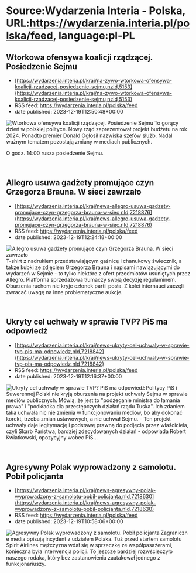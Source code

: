 # Source:Wydarzenia Interia - Polska, URL:https://wydarzenia.interia.pl/polska/feed, language:pl-PL

## Wtorkowa ofensywa koalicji rządzącej. Posiedzenie Sejmu
 - [https://wydarzenia.interia.pl/kraj/na-zywo-wtorkowa-ofensywa-koalicji-rzadzacej-posiedzenie-sejmu,nzId,5153](https://wydarzenia.interia.pl/kraj/na-zywo-wtorkowa-ofensywa-koalicji-rzadzacej-posiedzenie-sejmu,nzId,5153)
 - RSS feed: https://wydarzenia.interia.pl/polska/feed
 - date published: 2023-12-19T12:50:48+00:00

<p><a href="https://wydarzenia.interia.pl/kraj/na-zywo-wtorkowa-ofensywa-koalicji-rzadzacej-posiedzenie-sejmu,nzId,5153"><img align="left" alt="Wtorkowa ofensywa koalicji rządzącej. Posiedzenie Sejmu" src="https://i.iplsc.com/wtorkowa-ofensywa-koalicji-rzadzacej-posiedzenie-sejmu/000I99ZIPWHNVHQA-C321.jpg" /></a>To gorący dzień w polskiej polityce. Nowy rząd zaprezentował projekt budżetu na rok 2024. Ponadto premier Donald Ogłosił nazwiska szefów służb. Nadal ważnym tematem pozostają zmiany w mediach publicznych. 

O godz. 14:00 rusza posiedzenie Sejmu.</p><br clear="all" />

## Allegro usuwa gadżety promujące czyn Grzegorza Brauna. W sieci zawrzało
 - [https://wydarzenia.interia.pl/kraj/news-allegro-usuwa-gadzety-promujace-czyn-grzegorza-brauna-w-siec,nId,7218876](https://wydarzenia.interia.pl/kraj/news-allegro-usuwa-gadzety-promujace-czyn-grzegorza-brauna-w-siec,nId,7218876)
 - RSS feed: https://wydarzenia.interia.pl/polska/feed
 - date published: 2023-12-19T12:24:18+00:00

<p><a href="https://wydarzenia.interia.pl/kraj/news-allegro-usuwa-gadzety-promujace-czyn-grzegorza-brauna-w-siec,nId,7218876"><img align="left" alt="Allegro usuwa gadżety promujące czyn Grzegorza Brauna. W sieci zawrzało" src="https://i.iplsc.com/allegro-usuwa-gadzety-promujace-czyn-grzegorza-brauna-w-siec/000I98X08ME6OUBX-C321.jpg" /></a>T-shirt z nadrukiem przedstawiającym gaśnicę i chanukowy świecznik, a także kubki ze zdjęciem Grzegorza Brauna i napisami nawiązującymi do wydarzeń w Sejmie - to tylko niektóre z ofert przedmiotów usuniętych przez Allegro. Platforma sprzedażowa tłumaczy swoją decyzję regulaminem. Oburzenia ruchem nie kryje członek partii posła. Z kolei internauci zaczęli zwracać uwagę na inne problematyczne aukcje.</p><br clear="all" />

## Ukryty cel uchwały w sprawie TVP? PiS ma odpowiedź
 - [https://wydarzenia.interia.pl/kraj/news-ukryty-cel-uchwaly-w-sprawie-tvp-pis-ma-odpowiedz,nId,7218842](https://wydarzenia.interia.pl/kraj/news-ukryty-cel-uchwaly-w-sprawie-tvp-pis-ma-odpowiedz,nId,7218842)
 - RSS feed: https://wydarzenia.interia.pl/polska/feed
 - date published: 2023-12-19T12:16:37+00:00

<p><a href="https://wydarzenia.interia.pl/kraj/news-ukryty-cel-uchwaly-w-sprawie-tvp-pis-ma-odpowiedz,nId,7218842"><img align="left" alt="Ukryty cel uchwały w sprawie TVP? PiS ma odpowiedź" src="https://i.iplsc.com/ukryty-cel-uchwaly-w-sprawie-tvp-pis-ma-odpowiedz/000I98J0HH3WD5JE-C321.jpg" /></a>Politycy PiS i Suwerennej Polski nie kryją oburzenia na projekt uchwały Sejmu w sprawie mediów publicznych. Mówią, że jest to &quot;podżeganie ministra do łamania prawa&quot; i &quot;podkładka dla przestępczych działań rządu Tuska&quot;. Ich zdaniem taka uchwała nic nie zmienia w funkcjonowaniu mediów, bo aby dokonać korekt, trzeba zmian ustawowych, a nie uchwał Sejmu. - Ten projekt uchwały daje legitymację i podstawę prawną do podjęcia przez właściciela, czyli Skarb Państwa, bardziej zdecydowanych działań - odpowiada Robert Kwiatkowski, opozycyjny wobec PiS...</p><br clear="all" />

## Agresywny Polak wyprowadzony z samolotu. Pobił policjanta
 - [https://wydarzenia.interia.pl/kraj/news-agresywny-polak-wyprowadzony-z-samolotu-pobil-policjanta,nId,7218630](https://wydarzenia.interia.pl/kraj/news-agresywny-polak-wyprowadzony-z-samolotu-pobil-policjanta,nId,7218630)
 - RSS feed: https://wydarzenia.interia.pl/polska/feed
 - date published: 2023-12-19T10:58:06+00:00

<p><a href="https://wydarzenia.interia.pl/kraj/news-agresywny-polak-wyprowadzony-z-samolotu-pobil-policjanta,nId,7218630"><img align="left" alt="Agresywny Polak wyprowadzony z samolotu. Pobił policjanta" src="https://i.iplsc.com/agresywny-polak-wyprowadzony-z-samolotu-pobil-policjanta/000I91OND5KIUQ4D-C321.jpg" /></a>Zagraniczne media opisują incydent z udziałem Polaka. Tuż przed startem samolotu Spirit Airlines mężczyzna wdał się w sprzeczkę ze współpasażerami, konieczna była interwencja policji. To jeszcze bardziej rozwścieczyło naszego rodaka, który bez zastanowienia zaatakował jednego z funkcjonariuszy. </p><br clear="all" />

